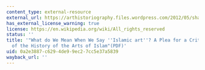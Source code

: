 ```yaml
---
content_type: external-resource
external_url: https://arthistoriography.files.wordpress.com/2012/05/shalem.pdf
has_external_license_warning: true
license: https://en.wikipedia.org/wiki/All_rights_reserved
status: ''
title: '"What do We Mean When We Say ''Islamic art''? A Plea for a Critical Rewriting
  of the History of the Arts of Islam"(PDF)'
uid: 0a2e3887-c629-4de9-9ec2-7cc5e37a5839
wayback_url: ''
---
```

